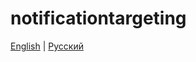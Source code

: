 # notificationtargeting

[English](notificationtargeting.md) | [Русский](notificationtargeting.ru.md)
